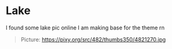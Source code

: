 # Lake
I found some lake pic online
I am making base for the theme rn

> Picture: https://pixy.org/src/482/thumbs350/4821270.jpg